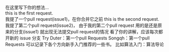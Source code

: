 在这里写下你的想法...  
this is the first request.  
我提了一个pull request(issue1)，在你合并它之前
this is the second request.
我提了第二个pull request(issue2)，
由于我的第二个pull request 用的是还是原来的分支(issue1)
就出现无法提交pull request的情况
看了你的讲解，应该每次都开新的 issue 分支
Try
Duter：第一个pull Requests
Songqh：第一个pull Requests
可以记录下各个方向新手入门推荐的一些书。
比如算法入门：算法导论
